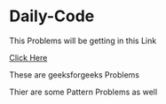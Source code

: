 # Daily-Code

<p>This Problems will be getting in this Link </p>
<a href="https://codolio.com/question-tracker/sheet/strivers-a2z-dsa-sheet">Click Here</a>

<p>These are geeksforgeeks Problems</p>

<p>Thier are some Pattern Problems as well</p>
